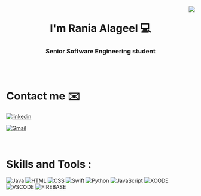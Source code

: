 <a href="https://visitcount.itsvg.in">
  <img src="https://visitcount.itsvg.in/api?id=DevM7mdAli&label=Profile%20Views&color=12&icon=2&pretty=true" align = "right"/>
</a> 

<h1 align="center">I'm Rania Alageel 💻 </h1>
<h3 align="center">
Senior Software Engineering student 
</h3> 
<br>
<br>

<!-- <h3 align="left">&nbsp; Contact me :</h3> -->

# Contact me ✉️
[![linkedin](https://img.shields.io/badge/LinkedIn-0077B5?style=for-the-badge&logo=linkedin&logoColor=white)](https://www.linkedin.com/in/rania-alageel-a23048220/)

[![Gmail](https://img.shields.io/badge/Gmail-D14836?style=for-the-badge&logo=gmail&logoColor=white)](mailto:rania.kh.ala@gmail.com)

<br>


# Skills and Tools :
![Java](https://img.shields.io/badge/java-%23ED8B00.svg?style=for-the-badge&logo=java&logoColor=white)
![HTML](https://img.shields.io/badge/HTML5-E34F26?style=for-the-badge&logo=html5&logoColor=white)
![CSS](https://img.shields.io/badge/CSS3-1572B6?style=for-the-badge&logo=css3&logoColor=white)
![Swift](https://img.shields.io/badge/Swift-FA7343?style=for-the-badge&logo=swift&logoColor=white)
![Python](https://img.shields.io/badge/Python-FFD43B?style=for-the-badge&logo=python&logoColor=blue)
![JavaScript](https://img.shields.io/badge/JavaScript-323330?style=for-the-badge&logo=javascript&logoColor=F7DF1E)
![XCODE](https://img.shields.io/badge/Xcode-007ACC?style=for-the-badge&logo=Xcode&logoColor=white)
![VSCODE](https://img.shields.io/badge/VSCode-0078D4?style=for-the-badge&logo=visual%20studio%20code&logoColor=white)
![FIREBASE](https://img.shields.io/badge/firebase-ffca28?style=for-the-badge&logo=firebase&logoColor=black)




